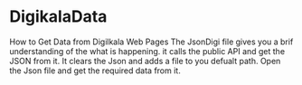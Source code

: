 # DigikalaData
How to Get Data from Digilkala Web Pages
The JsonDigi file gives you a brif understanding of the what is happening.
it calls the public API and get the JSON from it. It clears the Json and adds a file to you defualt path.
Open the Json file and get the required data from it.
